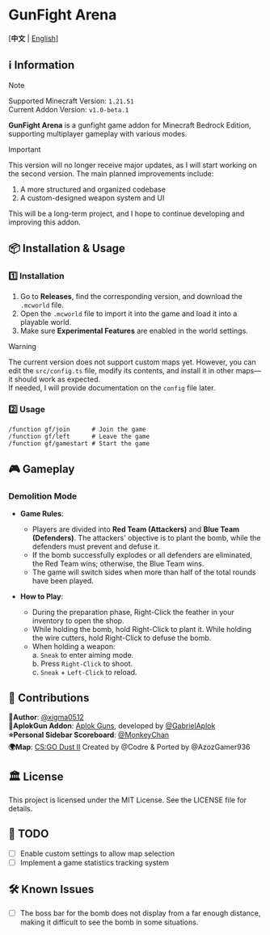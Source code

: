 # GunFight Arena

[**中文** | [English](README_en.md)]

## ℹ️ Information

> [!NOTE] 
> Supported Minecraft Version: `1.21.51`\
> Current Addon Version: `v1.0-beta.1`

**GunFight Arena** is a gunfight game addon for Minecraft Bedrock Edition, supporting multiplayer gameplay with various modes.

> [!IMPORTANT]
> This version will no longer receive major updates, as I will start working on the second version. The main planned improvements include:  
>  
> 1. A more structured and organized codebase  
> 2. A custom-designed weapon system and UI  
>  
> This will be a long-term project, and I hope to continue developing and improving this addon.

## 📦 Installation & Usage

### 1️⃣ Installation

1. Go to **Releases**, find the corresponding version, and download the `.mcworld` file.  
2. Open the `.mcworld` file to import it into the game and load it into a playable world.  
3. Make sure **Experimental Features** are enabled in the world settings.  

> [!WARNING]
> The current version does not support custom maps yet. However, you can edit the `src/config.ts` file, modify its contents, and install it in other maps—it should work as expected.\
> If needed, I will provide documentation on the `config` file later.  

### 2️⃣ Usage

```
/function gf/join      # Join the game
/function gf/left      # Leave the game
/function gf/gamestart # Start the game
```

## 🎮 Gameplay

### **Demolition Mode**

- **Game Rules**:
    - Players are divided into **Red Team (Attackers)** and **Blue Team (Defenders)**.
The attackers' objective is to plant the bomb, while the defenders must prevent and defuse it.
    - If the bomb successfully explodes or all defenders are eliminated, the Red Team wins; otherwise, the Blue Team wins.
    - The game will switch sides when more than half of the total rounds have been played.

- **How to Play**:
    - During the preparation phase, Right-Click the feather in your inventory to open the shop.
    - While holding the bomb, hold Right-Click to plant it. While holding the wire cutters, hold Right-Click to defuse the bomb.
    - When holding a weapon:\
        a. `Sneak` to enter aiming mode. \
        b. Press `Right-Click` to shoot. \
        c. `Sneak` + `Left-Click` to reload.

## 📜 Contributions

**👤Author**: [@xigma0512](https://github.com/xigma0512)  
**🎨AplokGun Addon**: [Aplok Guns](https://mcpedl.com/aplok-guns/), developed by [@GabrielAplok](https://github.com/gabriel-aplok/)  
**⭐Personal Sidebar Scoreboard**: [@MonkeyChan](https://www.youtube.com/@MonkeyChan118 )  
**🌍Map**: [CS:GO Dust II](https://mcpedl.com/cs-s-dust-ii/) Created by @Codre & Ported by @AzozGamer936  

## 🏛️ License
This project is licensed under the MIT License. See the LICENSE file for details.

## 📌 TODO
- [ ] Enable custom settings to allow map selection  
- [ ] Implement a game statistics tracking system  

## 🛠️ Known Issues
- [ ] The boss bar for the bomb does not display from a far enough distance, making it difficult to see the bomb in some situations.  